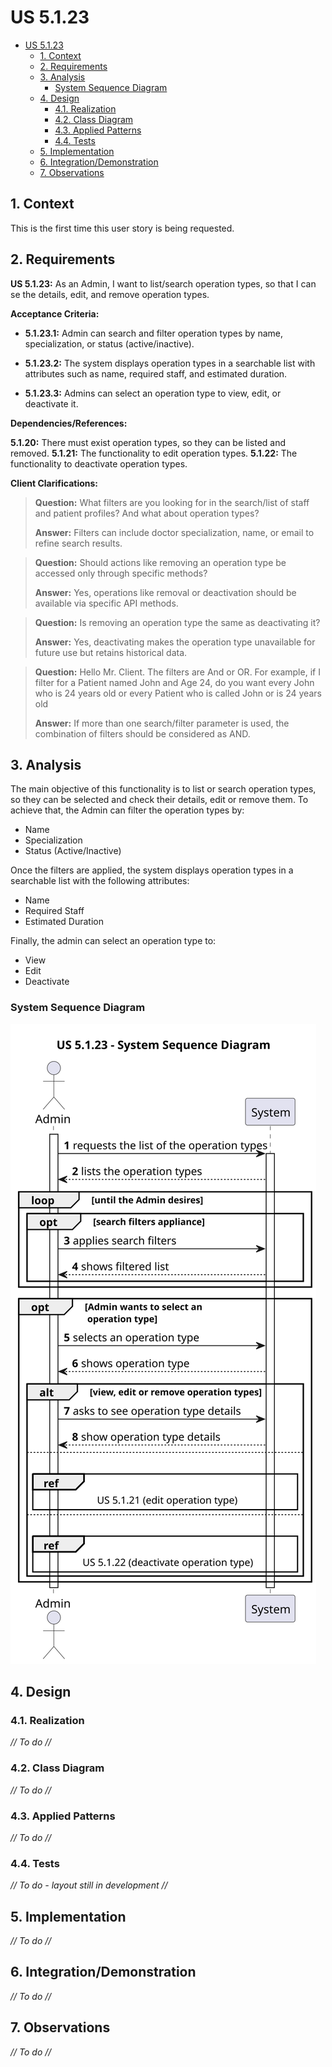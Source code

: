 # US 5.1.23

<!-- TOC -->
* [US 5.1.23](#us-5123)
  * [1. Context](#1-context)
  * [2. Requirements](#2-requirements)
  * [3. Analysis](#3-analysis)
    * [System Sequence Diagram](#system-sequence-diagram)
  * [4. Design](#4-design)
    * [4.1. Realization](#41-realization)
    * [4.2. Class Diagram](#42-class-diagram)
    * [4.3. Applied Patterns](#43-applied-patterns)
    * [4.4. Tests](#44-tests)
  * [5. Implementation](#5-implementation)
  * [6. Integration/Demonstration](#6-integrationdemonstration)
  * [7. Observations](#7-observations)
<!-- TOC -->


## 1. Context

This is the first time this user story is being requested.

## 2. Requirements

**US 5.1.23:** As an Admin, I want to list/search operation types, so that I can se the details, edit, and remove
operation types.

**Acceptance Criteria:**

- **5.1.23.1:** Admin can search and filter operation types by name, specialization, or status (active/inactive).

- **5.1.23.2:** The system displays operation types in a searchable list with attributes such as name, required staff,
and estimated duration.

- **5.1.23.3:** Admins can select an operation type to view, edit, or deactivate it.

**Dependencies/References:**

**5.1.20:** There must exist operation types, so they can be listed and removed.
**5.1.21:** The functionality to edit operation types.
**5.1.22:** The functionality to deactivate operation types.

**Client Clarifications:**

> **Question:** What filters are you looking for in the search/list of staff and patient profiles? 
> And what about operation types?
>
> **Answer:**  Filters can include doctor specialization, name, or email to refine search results.

> **Question:** Should actions like removing an operation type be accessed only through specific methods?
>
> **Answer:** Yes, operations like removal or deactivation should be available via specific API methods.

> **Question:** Is removing an operation type the same as deactivating it?
>
> **Answer:** Yes, deactivating makes the operation type unavailable for future use but retains historical data.

> **Question:** Hello Mr. Client. The filters are And or OR. For example, if I filter for a Patient named John and
> Age 24, do you want every John who is 24 years old or every Patient who is called John or is 24 years old
>
> **Answer:** If more than one search/filter parameter is used, the combination of filters should be considered as AND.


## 3. Analysis

The main objective of this functionality is to list or search operation types, so they can be selected and check their
details, edit or remove them. To achieve that, the Admin can filter the operation types by:
- Name
- Specialization
- Status (Active/Inactive)

Once the filters are applied, the system displays operation types in a searchable list with the following attributes:
- Name
- Required Staff
- Estimated Duration

Finally, the admin can select an operation type to:
- View
- Edit
- Deactivate


### System Sequence Diagram

![us-5.1.23-ssd.svg](diagrams/ssd/us-5.1.23-ssd.svg)

## 4. Design

### 4.1. Realization

_// To do //_

### 4.2. Class Diagram

_// To do //_

### 4.3. Applied Patterns

_// To do //_

### 4.4. Tests

_// To do - layout still in development //_ 


## 5. Implementation

_// To do //_

## 6. Integration/Demonstration

_// To do //_

## 7. Observations

_// To do //_